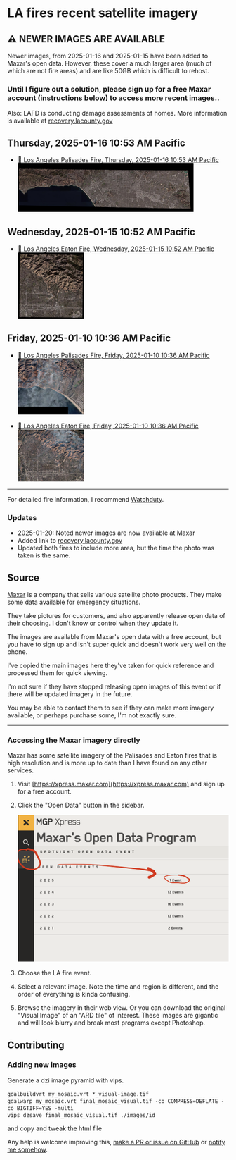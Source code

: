 # LA fires recent satellite imagery

## ⚠️ NEWER IMAGES ARE AVAILABLE

Newer images, from 2025-01-16 and 2025-01-15 have been added to Maxar's open data. However, these cover a much larger area (much of which are not fire areas) and are like 50GB which is difficult to rehost.

### **Until I figure out a solution, please sign up for a free Maxar account (instructions below) to access more recent images.**.

Also: LAFD is conducting damage assessments of homes. More information is available at [recovery.lacounty.gov](https://recovery.lacounty.gov/)

## Thursday, 2025-01-16 10:53 AM Pacific

- <a href="images/105001004042BF00.html">
    🔎 Los Angeles Palisades Fire, Thursday, 2025-01-16 10:53 AM Pacific<br>
    <img src="images/105001004042BF00-preview.jpeg" width="400">
</a>

## Wednesday, 2025-01-15 10:52 AM Pacific

- <a href="images/10400100A26E9900.html">
    🔎 Los Angeles Eaton Fire, Wednesday, 2025-01-15 10:52 AM Pacific<br>
    <img src="images/10400100A26E9900-preview.jpeg" width="150">
</a>

## Friday, 2025-01-10 10:36 AM Pacific

- <a href="images/1050010040277500.html">
    🔎 Los Angeles Palisades Fire,  Friday, 2025-01-10 10:36 AM Pacific<br>
    <img src="images/1050010040277500-preview.jpeg" width="150">
</a>

- <a href="images/1050010040277300.html">
    🔎 Los Angeles Eaton Fire,  Friday, 2025-01-10 10:36 AM Pacific<br>
    <img src="images/1050010040277300-preview.jpeg" width="150">
</a>

---

For detailed fire information, I recommend [Watchduty](https://app.watchduty.org/).


### Updates

- 2025-01-20: Noted newer images are now available at Maxar
- Added link to [recovery.lacounty.gov](https://recovery.lacounty.gov/)
- Updated both fires to include more area, but the time the photo was taken is the same.

## Source

[Maxar](https://maxar.com/) is a company that sells various satellite photo products. They make some data available for emergency situations.

They take pictures for customers, and also apparently release open data of their choosing. I don't know or control when they update it.

The images are available from Maxar's open data with a free account, but you have to sign up and isn't super quick and doesn't work very well on the phone.

I've copied the main images here they've taken for quick reference and processed them for quick viewing.

I'm not sure if they have stopped releasing open images of this event or if there will be updated imagery in the future.

You may be able to contact them to see if they can make more imagery available, or perhaps purchase some, I'm not exactly sure.

---

### Accessing the Maxar imagery directly

Maxar has some satellite imagery of the Palisades and Eaton fires that is high resolution and is more up to date than I have found on any other services.

1. Visit [https://xpress.maxar.com](https://xpress.maxar.com) and sign up for a free account.

2. Click the "Open Data" button in the sidebar.

   ![Maxar Open Data](maxarhelp.png)

3. Choose the LA fire event.

4. Select a relevant image. Note the time and region is different, and the order of everything is kinda confusing.

5. Browse the imagery in their web view. Or you can download the original "Visual Image" of an "ARD tile" of interest. These images are gigantic and will look blurry and break most programs except Photoshop.

## Contributing
### Adding new images

Generate a dzi image pyramid with vips.

```
gdalbuildvrt my_mosaic.vrt *_visual-image.tif
gdalwarp my_mosaic.vrt final_mosaic_visual.tif -co COMPRESS=DEFLATE -co BIGTIFF=YES -multi
vips dzsave final_mosaic_visual.tif ./images/id
```

and copy and tweak the html file

Any help is welcome improving this, [make a PR or issue on GitHub](https://github.com/wilg/la-fire-maps) or [notify me somehow](http://wilgieseler.com).
